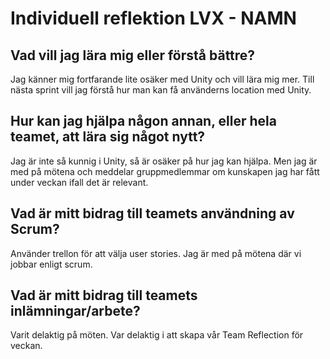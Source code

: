 # Individuell reflektion LVX - NAMN
## Vad vill jag lära mig eller förstå bättre?
Jag känner mig fortfarande lite osäker med Unity och vill lära mig mer. Till nästa sprint vill jag förstå hur man kan få använderns location med Unity.
## Hur kan jag hjälpa någon annan, eller hela teamet, att lära sig något nytt?
Jag är inte så kunnig i Unity, så är osäker på hur jag kan hjälpa. Men jag är med på mötena och meddelar gruppmedlemmar om kunskapen jag har fått under veckan
ifall det är relevant.
## Vad är mitt bidrag till teamets användning av Scrum?
Använder trellon för att välja user stories. Jag är med på mötena där vi jobbar enligt scrum.
## Vad är mitt bidrag till teamets inlämningar/arbete?
Varit delaktig på möten. Var delaktig i att skapa vår Team Reflection för veckan. 
